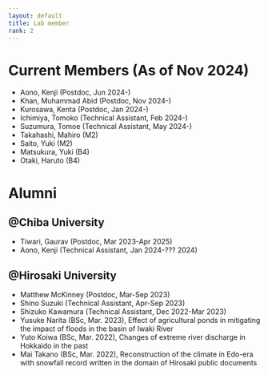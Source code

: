 ```yaml
---
layout: default
title: Lab member
rank: 2
---
```


# Current Members (As of Nov 2024)
  * Aono, Kenji (Postdoc, Jun 2024-)
  * Khan, Muhammad Abid (Postdoc, Nov 2024-)
  * Kurosawa, Kenta (Postdoc, Jan 2024-)
  * Ichimiya, Tomoko (Technical Assistant, Feb 2024-)
  * Suzumura, Tomoe  (Technical Assistant, May 2024-)
  * Takahashi, Mahiro (M2)
  * Saito, Yuki (M2)
  * Matsukura, Yuki (B4)
  * Otaki, Haruto (B4)


# Alumni 
## @Chiba University
  * Tiwari, Gaurav (Postdoc, Mar 2023-Apr 2025)
  * Aono, Kenji (Technical Assistant, Jan 2024-??? 2024)

## @Hirosaki University
  * Matthew McKinney (Postdoc, Mar-Sep 2023)
  * Shino Suzuki (Technical Assistant, Apr-Sep 2023)
  * Shizuko Kawamura (Technical Assistant, Dec 2022-Mar 2023)
  * Yusuke Narita (BSc, Mar. 2023), Effect of agricultural ponds in mitigating the impact of floods in the basin of Iwaki River 
  * Yuto Koiwa (BSc, Mar. 2022), Changes of extreme river discharge in Hokkaido in the past
  * Mai Takano (BSc, Mar. 2022), Reconstruction of the climate in Edo-era with snowfall record written in the domain of Hirosaki public documents
